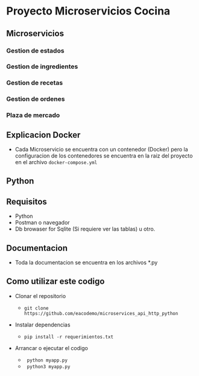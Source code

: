 # Proyecto Microservicios Cocina
## Microservicios
### Gestion de estados
### Gestion de ingredientes
### Gestion de recetas
### Gestion de ordenes
### Plaza de mercado
## Explicacion Docker
* Cada Microservicio se encuentra con un contenedor (Docker) pero la configuracion de los contenedores se encuentra en la raiz del proyecto en el archivo <code>docker-compose.yml</code>

## Python 

## Requisitos
* Python
* Postman o navegador
* Db browaser for Sqlite (Si requiere ver las tablas) u otro.
## Documentacion

* Toda la documentacion se encuentra en los archivos *.py

## Como utilizar este codigo
* Clonar el repositorio
  <ul>
    <li><code>git clone https://github.com/eacodemo/microservices_api_http_python</code></li>
  </ul>

* Instalar dependencias 
  <ul>
    <li><code>pip install -r requerimientos.txt</code></li>
  </ul>

* Arrancar o ejecutar el codigo
  <ul>
    <li><code> python myapp.py </code></li>
    <li><code> python3 myapp.py </code></li>
  </ul>
